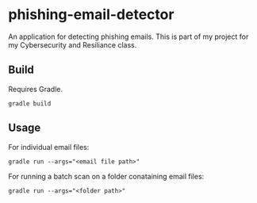 # phishing-email-detector
An application for detecting phishing emails. This is part of my project for my Cybersecurity and Resiliance class.

## Build
Requires Gradle.

`gradle build`

## Usage
For individual email files:

`gradle run --args="<email file path>"`

For running a batch scan on a folder conataining email files:

`gradle run --args="<folder path>"`
